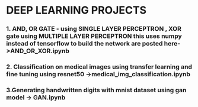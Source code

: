 # DEEP LEARNING PROJECTS

### 1. AND, OR GATE - using SINGLE LAYER PERCEPTRON , XOR gate using MULTIPLE LAYER PERCEPTRON this uses numpy instead of tensorflow to build the network are posted here->AND_OR_XOR.ipynb 

### 2. Classification on medical images using transfer learning and fine tuning using resnet50 ->medical_img_classification.ipynb

### 3.Generating handwritten digits with mnist dataset using gan model -> GAN.ipynb
